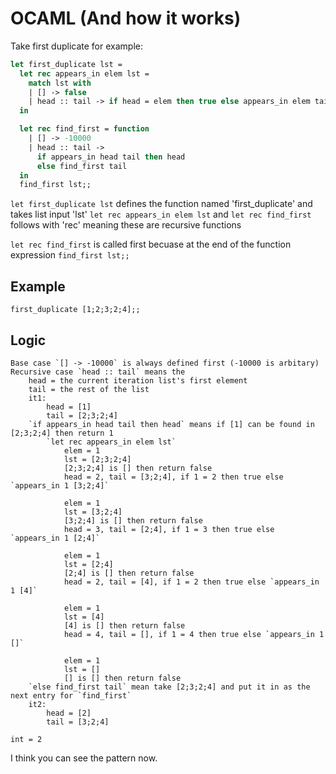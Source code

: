 # OCAML (And how it works)

Take first duplicate for example: 
```ocaml
let first_duplicate lst =
  let rec appears_in elem lst =
    match lst with
    | [] -> false 
    | head :: tail -> if head = elem then true else appears_in elem tail
  in

  let rec find_first = function
    | [] -> -10000  
    | head :: tail -> 
      if appears_in head tail then head  
      else find_first tail  
  in
  find_first lst;;
```

`let first_duplicate lst` defines the function named 'first_duplicate' and takes list input 'lst'
`let rec appears_in elem lst` and `let rec find_first` follows with 'rec' meaning these are recursive functions

`let rec find_first` is called first becuase at the end of the function expression `find_first lst;;`
## Example
	first_duplicate [1;2;3;2;4];;
## Logic
	Base case `[] -> -10000` is always defined first (-10000 is arbitary)
	Recursive case `head :: tail` means the 
		head = the current iteration list's first element
		tail = the rest of the list 
		it1:
			head = [1]
			tail = [2;3;2;4]
		`if appears_in head tail then head` means if [1] can be found in [2;3;2;4] then return 1
			`let rec appears_in elem lst`
				elem = 1
				lst = [2;3;2;4]
				[2;3;2;4] is [] then return false
				head = 2, tail = [3;2;4], if 1 = 2 then true else `appears_in 1 [3;2;4]`

				elem = 1
				lst = [3;2;4]
				[3;2;4] is [] then return false
				head = 3, tail = [2;4], if 1 = 3 then true else `appears_in 1 [2;4]`

				elem = 1
				lst = [2;4]
				[2;4] is [] then return false
				head = 2, tail = [4], if 1 = 2 then true else `appears_in 1 [4]`

				elem = 1
				lst = [4]
				[4] is [] then return false
				head = 4, tail = [], if 1 = 4 then true else `appears_in 1 []`

				elem = 1
				lst = []
				[] is [] then return false
		`else find_first tail` mean take [2;3;2;4] and put it in as the next entry for `find_first`
		it2:
			head = [2]
			tail = [3;2;4]

	int = 2

I think you can see the pattern now. 



